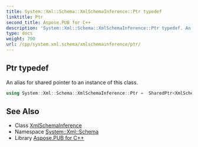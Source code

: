 ```yaml
---
title: System::Xml::Schema::XmlSchemaInference::Ptr typedef
linktitle: Ptr
second_title: Aspose.PUB for C++
description: 'System::Xml::Schema::XmlSchemaInference::Ptr typedef. An alias for shared pointer to an instance of this class in C++.'
type: docs
weight: 700
url: /cpp/system.xml.schema/xmlschemainference/ptr/
---
```

## Ptr typedef


An alias for shared pointer to an instance of this class.

```cpp
using System::Xml::Schema::XmlSchemaInference::Ptr =  SharedPtr<XmlSchemaInference>
```

## See Also

* Class [XmlSchemaInference](../)
* Namespace [System::Xml::Schema](../../)
* Library [Aspose.PUB for C++](../../../)
